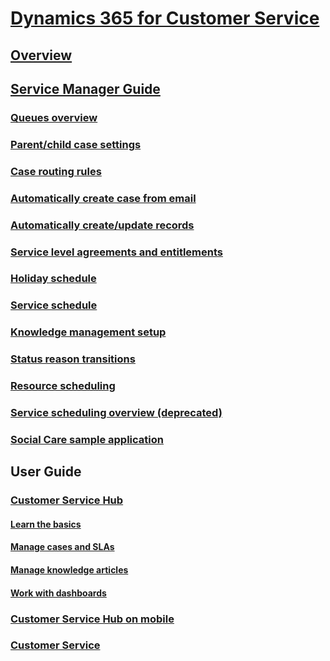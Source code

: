 ﻿# [Dynamics 365 for Customer Service](help-hub.md) 
## [Overview](overview.md)
## [Service Manager Guide](service-manager-guide.md)
### [Queues overview](set-up-queues-manage-activities-cases.md)
### [Parent/child case settings](define-settings-parent-child-cases.md)
### [Case routing rules](create-rules-automatically-route-cases.md)
### [Automatically create case from email](automatically-create-case-from-email.md)
### [Automatically create/update records](set-up-rules-to-automatically-create-or-update-records.md)
### [Service level agreements and entitlements](define-service-level-agreements.md)
### [Holiday schedule](set-up-holiday-schedule.md)
### [Service schedule](create-customer-service-schedule-define-work-hours.md)
### [Knowledge management setup](set-up-knowledge-management.md)
### [Status reason transitions](define-status-reason-transitions-case-management.md)
### [Resource scheduling](../common-scheduler/resource-scheduling-optimization.md)
### [Service scheduling overview (deprecated)](basics-service-service-scheduling.md) 
### [Social Care sample application](view-block-deactivate-social-profile.md)
## User Guide
### [Customer Service Hub](user-guide-customer-service-hub.md)
#### [Learn the basics](customer-service-hub-user-guide-basics.md)
#### [Manage cases and SLAs](customer-service-hub-user-guide-case-sla.md)
#### [Manage knowledge articles](customer-service-hub-user-guide-knowledge-article.md)
#### [Work with dashboards](customer-service-hub-user-guide-dashboard.md)
### [Customer Service Hub on mobile](use-customer-service-hub-on-dynamics-365-mobile.md)
### [Customer Service](user-guide-customer-service.md)


